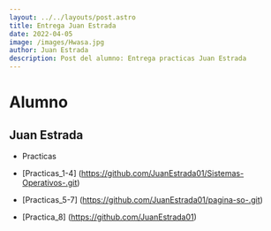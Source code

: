 ```yaml
---
layout: ../../layouts/post.astro
title: Entrega Juan Estrada
date: 2022-04-05
image: /images/Hwasa.jpg
author: Juan Estrada
description: Post del alumno: Entrega practicas Juan Estrada 
---
```

# Alumno
## Juan Estrada 
- Practicas 
 
- [Practicas_1-4] (https://github.com/JuanEstrada01/Sistemas-Operativos-.git)
- [Practicas_5-7] (https://github.com/JuanEstrada01/pagina-so-.git)
 - [Practica_8] (https://github.com/JuanEstrada01)
 
